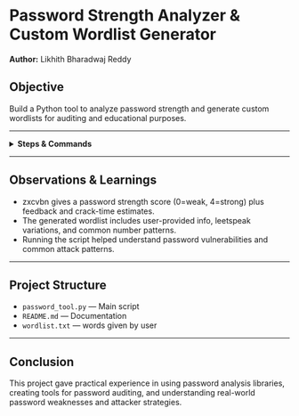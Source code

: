 # Password Strength Analyzer & Custom Wordlist Generator

**Author:** Likhith Bharadwaj Reddy  
## Objective
Build a Python tool to analyze password strength and generate custom wordlists for auditing and educational purposes.

---

<details>
  <summary><b>Steps & Commands</b></summary>

1. **Install Requirements:**
    ```
    python -m pip install --user zxcvbn nltk
    ```
2. **Prepare Script:** Edit and save `password_tool.py` (provided in this repository).
3. **Run Analyzer:**
    ```
    python password_tool.py
    ```
4. **Follow Prompts:** Enter a password to analyze, and fill in details (name, year, pet name) for wordlist generation.
5. **Review Output:**  
    - Password analysis appears in the terminal/shell.
    - Custom word variations are generated and displayed.

</details>

---

## Observations & Learnings

- zxcvbn gives a password strength score (0=weak, 4=strong) plus feedback and crack-time estimates.
- The generated wordlist includes user-provided info, leetspeak variations, and common number patterns.
- Running the script helped understand password vulnerabilities and common attack patterns.

---

## Project Structure

- `password_tool.py` — Main script  
- `README.md` — Documentation
- `wordlist.txt` — words given by user

---

## Conclusion

This project gave practical experience in using password analysis libraries, creating tools for password auditing, and understanding real-world password weaknesses and attacker strategies.


